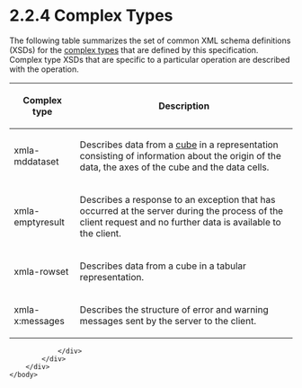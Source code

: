 <html dir="LTR" xmlns:mshelp="http://msdn.microsoft.com/mshelp" xmlns:ddue="http://ddue.schemas.microsoft.com/authoring/2003/5" xmlns:xlink="http://www.w3.org/1999/xlink" xmlns:tool="http://www.microsoft.com/tooltip">
    <head>
        <meta http-equiv="Content-Type" content="text/html; CHARSET=utf-8"></meta>
        <meta name="save" content="history"></meta>
        <title>2.2.4 Complex Types</title>
        <xml>
            <mshelp:toctitle title="2.2.4 Complex Types"></mshelp:toctitle>
            <mshelp:rltitle title="[MS-SSAS]: Complex Types"></mshelp:rltitle>
            <mshelp:keyword index="A" term="e8f421ee-3f7f-4859-aa0a-3c194d6f34f0"></mshelp:keyword>
            <mshelp:attr name="DCSext.ContentType" value="open specification"></mshelp:attr>
            <mshelp:attr name="AssetID" value="e8f421ee-3f7f-4859-aa0a-3c194d6f34f0"></mshelp:attr>
            <mshelp:attr name="TopicType" value="kbRef"></mshelp:attr>
            <mshelp:attr name="DCSext.Title" value="[MS-SSAS]: Complex Types" />
        </xml>
    </head>
    <body>
        <div id="header">
            <h1 class="heading">2.2.4 Complex Types</h1>
        </div>
        <div id="mainSection">
            <div id="mainBody">
                <div id="allHistory" class="saveHistory"></div>
                <div id="sectionSection0" class="section" name="collapseableSection">
                    

<p>The following table summarizes the set of common XML schema
definitions (XSDs) for the <a href="8676f5ce-62d4-4244-a326-634bfed4aba4.htm#gt_ff9674b8-e5a4-4817-8b66-5cdf367f9fb2">complex
types</a> that are defined by this specification. Complex type XSDs that are
specific to a particular operation are described with the operation.</p>

<table>
 <thead>
  <tr>
   <th>
   <p>Complex type</p>
   </th>
   <th>
   <p>Description</p>
   </th>
  </tr>
 </thead>
 <tr>
  <td>
  <p>xmla-mddataset</p>
  </td>
  <td>
  <p>Describes data from a <a href="8676f5ce-62d4-4244-a326-634bfed4aba4.htm#gt_a0c8d97b-322c-4117-8525-37e5f26751e7">cube</a> in a representation
  consisting of information about the origin of the data, the axes of the cube
  and the data cells.</p>
  </td>
 </tr>
 <tr>
  <td>
  <p>xmla-emptyresult</p>
  </td>
  <td>
  <p>Describes a response to an exception that has occurred
  at the server during the process of the client request and no further data is
  available to the client.</p>
  </td>
 </tr>
 <tr>
  <td>
  <p>xmla-rowset</p>
  </td>
  <td>
  <p>Describes data from a cube in a tabular
  representation.</p>
  </td>
 </tr>
 <tr>
  <td>
  <p>xmla-x:messages</p>
  </td>
  <td>
  <p>Describes the structure of error and warning messages
  sent by the server to the client.</p>
  </td>
 </tr>
</table>

<p> </p>


                </div>
            </div>
        </div>
    </body>
</html>
